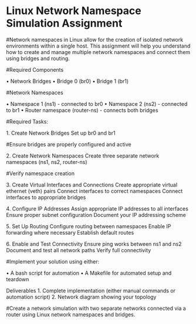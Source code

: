 # Linux Network Namespace Simulation Assignment

#Network namespaces in Linux allow for the creation of isolated network environments within a single host. This assignment will help you understand how to create and manage multiple network namespaces and connect them using bridges and routing.

#Required Components

•⁠ Network Bridges
•⁠ ⁠Bridge 0 (br0) 
•⁠ ⁠Bridge 1 (br1)

#Network Namespaces

•⁠ ⁠Namespace 1 (ns1) - connected to br0
•⁠ ⁠Namespace 2 (ns2) - connected to br1 
•⁠ ⁠Router namespace (router-ns) - connects both bridges

#Required Tasks:

1.⁠ ⁠Create Network Bridges
   Set up br0 and br1

#Ensure bridges are properly configured and active

2.⁠ ⁠Create Network Namespaces
   Create three separate network namespaces (ns1, ns2, router-ns)

#Verify namespace creation

3.⁠ ⁠Create Virtual Interfaces and Connections
   Create appropriate virtual ethernet (veth) pairs
   Connect interfaces to correct namespaces
   Connect interfaces to appropriate bridges

4.⁠ ⁠Configure IP Addresses
   Assign appropriate IP addresses to all interfaces
   Ensure proper subnet configuration
   Document your IP addressing scheme

5.⁠ ⁠Set Up Routing
   Configure routing between namespaces
   Enable IP forwarding where necessary
   Establish default routes

6.⁠ ⁠Enable and Test Connectivity
   Ensure ping works between ns1 and ns2
   Document and test all network paths
  Verify full connectivity


#Implement your solution using either: 

•⁠ ⁠A bash script for automation 
•⁠ ⁠A Makefile for automated setup and teardown

Deliverables
1.⁠ ⁠Complete implementation (either manual commands or automation script) 
2.⁠ ⁠Network diagram showing your topology 


#Create a network simulation with two separate networks connected via a router using Linux network namespaces and bridges.



